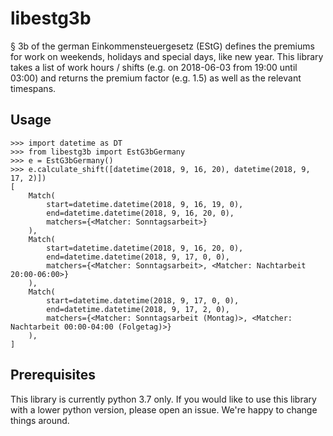 # libestg3b

§ 3b of the german Einkommensteuergesetz (EStG) defines the premiums for work on
weekends, holidays and special days, like new year. This library takes a list of
work hours / shifts (e.g. on 2018-06-03 from 19:00 until 03:00) and returns the
premium factor (e.g. 1.5) as well as the relevant timespans.

## Usage

```pycon
>>> import datetime as DT
>>> from libestg3b import EstG3bGermany
>>> e = EstG3bGermany()
>>> e.calculate_shift([datetime(2018, 9, 16, 20), datetime(2018, 9, 17, 2)])
[
    Match(
        start=datetime.datetime(2018, 9, 16, 19, 0),
        end=datetime.datetime(2018, 9, 16, 20, 0),
        matchers={<Matcher: Sonntagsarbeit>}
    ),
    Match(
        start=datetime.datetime(2018, 9, 16, 20, 0),
        end=datetime.datetime(2018, 9, 17, 0, 0),
        matchers={<Matcher: Sonntagsarbeit>, <Matcher: Nachtarbeit 20:00-06:00>}
    ),
    Match(
        start=datetime.datetime(2018, 9, 17, 0, 0),
        end=datetime.datetime(2018, 9, 17, 2, 0),
        matchers={<Matcher: Sonntagsarbeit (Montag)>, <Matcher: Nachtarbeit 00:00-04:00 (Folgetag)>}
    ),
]
```

## Prerequisites

This library is currently python 3.7 only. If you would like to use this library
with a lower python version, please open an issue. We're happy to change things
around.

